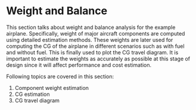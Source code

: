 # Weight and Balance

This section talks about weight and balance analysis for the example airplane. Specifically, weight of major aircraft components are computed using detailed estimation methods. These weights are later used for computing the CG of the airplane in different scenarios such as with fuel and without fuel. This is finally used to plot the CG travel diagram. It is important to estimate the weights as accurately as possible at this stage of design since it will affect performance and cost estimation.

Following topics are covered in this section:

1. Component weight estimation
2. CG estimation
3. CG travel diagram
